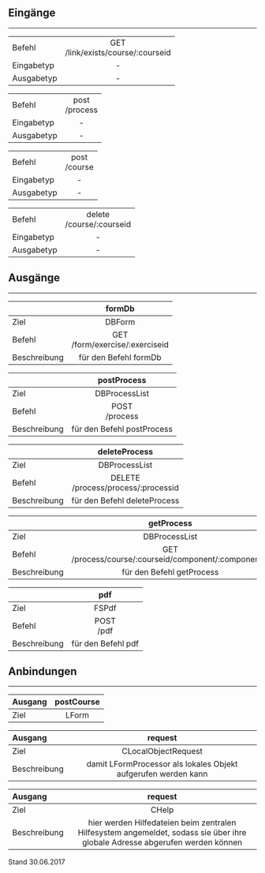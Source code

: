 ## Eingänge
---------------

|||
| :----------- |:-----: |
|Befehl| GET<br>/link/exists/course/:courseid|
|Eingabetyp| -|
|Ausgabetyp| -|

|||
| :----------- |:-----: |
|Befehl| post<br>/process|
|Eingabetyp| -|
|Ausgabetyp| -|

|||
| :----------- |:-----: |
|Befehl| post<br>/course|
|Eingabetyp| -|
|Ausgabetyp| -|

|||
| :----------- |:-----: |
|Befehl| delete<br>/course/:courseid|
|Eingabetyp| -|
|Ausgabetyp| -|


## Ausgänge
---------------

||formDb|
| :----------- |:-----: |
|Ziel| DBForm|
|Befehl| GET<br>/form/exercise/:exerciseid|
|Beschreibung| für den Befehl formDb|

||postProcess|
| :----------- |:-----: |
|Ziel| DBProcessList|
|Befehl| POST<br>/process|
|Beschreibung| für den Befehl postProcess|

||deleteProcess|
| :----------- |:-----: |
|Ziel| DBProcessList|
|Befehl| DELETE<br>/process/process/:processid|
|Beschreibung| für den Befehl deleteProcess|

||getProcess|
| :----------- |:-----: |
|Ziel| DBProcessList|
|Befehl| GET<br>/process/course/:courseid/component/:componentid|
|Beschreibung| für den Befehl getProcess|

||pdf|
| :----------- |:-----: |
|Ziel| FSPdf|
|Befehl| POST<br>/pdf|
|Beschreibung| für den Befehl pdf|


## Anbindungen
---------------

|Ausgang|postCourse|
| :----------- |:-----: |
|Ziel| LForm|

|Ausgang|request|
| :----------- |:-----: |
|Ziel| CLocalObjectRequest|
|Beschreibung| damit LFormProcessor als lokales Objekt aufgerufen werden kann|

|Ausgang|request|
| :----------- |:-----: |
|Ziel| CHelp|
|Beschreibung| hier werden Hilfedateien beim zentralen Hilfesystem angemeldet, sodass sie über ihre globale Adresse abgerufen werden können|


Stand 30.06.2017
